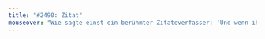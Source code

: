 ```yaml
---
title: "#2490: Zitat"
mouseover: "Wie sagte einst ein berühmter Zitateverfasser: 'Und wenn ihr mich zitiert, vergesst bitte nicht, den Verfasser zu erwähnen.'"
---
```

